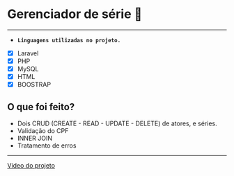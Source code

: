 # Gerenciador de série 🚀
*** 
* **`Linguagens utilizadas no projeto.`**
- [x] Laravel 
- [x] PHP
- [x] MySQL
- [x] HTML
- [x] BOOSTRAP

## O que foi feito?
* Dois CRUD (CREATE - READ - UPDATE - DELETE) de atores, e séries.
* Validação do CPF
* INNER JOIN
* Tratamento de erros

***

<a href="https://drive.google.com/file/d/18XP_f3tk46SepkAWkm5ZhBT-5OZPsj9n/view"  target="_blank">Vídeo do projeto</a>


